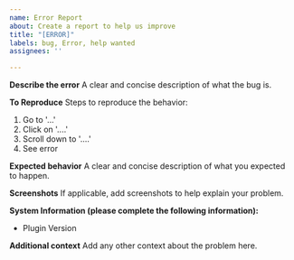```yaml
---
name: Error Report
about: Create a report to help us improve
title: "[ERROR]"
labels: bug, Error, help wanted
assignees: ''

---
```


**Describe the error**
A clear and concise description of what the bug is.

**To Reproduce**
Steps to reproduce the behavior:
1. Go to '...'
2. Click on '....'
3. Scroll down to '....'
4. See error

**Expected behavior**
A clear and concise description of what you expected to happen.

**Screenshots**
If applicable, add screenshots to help explain your problem.

**System Information (please complete the following information):**
- Plugin Version

**Additional context**
Add any other context about the problem here.
